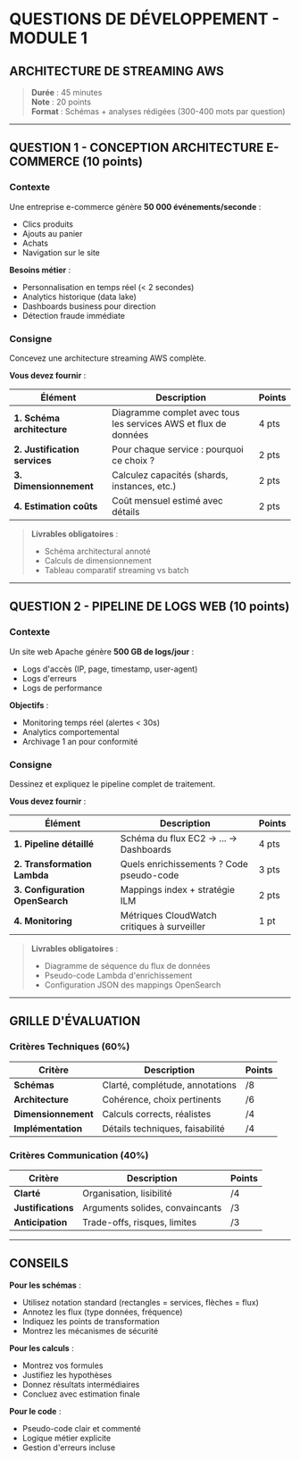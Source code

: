 # QUESTIONS DE DÉVELOPPEMENT - MODULE 1
## ARCHITECTURE DE STREAMING AWS

> **Durée** : 45 minutes  
> **Note** : 20 points  
> **Format** : Schémas + analyses rédigées (300-400 mots par question)

---

## QUESTION 1 - CONCEPTION ARCHITECTURE E-COMMERCE (10 points)

### Contexte

Une entreprise e-commerce génère **50 000 événements/seconde** :
- Clics produits
- Ajouts au panier
- Achats
- Navigation sur le site

**Besoins métier** :
- Personnalisation en temps réel (< 2 secondes)
- Analytics historique (data lake)
- Dashboards business pour direction
- Détection fraude immédiate

### Consigne

Concevez une architecture streaming AWS complète.

**Vous devez fournir** :

| Élément | Description | Points |
|---------|-------------|--------|
| **1. Schéma architecture** | Diagramme complet avec tous les services AWS et flux de données | 4 pts |
| **2. Justification services** | Pour chaque service : pourquoi ce choix ? | 2 pts |
| **3. Dimensionnement** | Calculez capacités (shards, instances, etc.) | 2 pts |
| **4. Estimation coûts** | Coût mensuel estimé avec détails | 2 pts |

> **Livrables obligatoires** :  
> - Schéma architectural annoté  
> - Calculs de dimensionnement  
> - Tableau comparatif streaming vs batch

---

## QUESTION 2 - PIPELINE DE LOGS WEB (10 points)

### Contexte

Un site web Apache génère **500 GB de logs/jour** :
- Logs d'accès (IP, page, timestamp, user-agent)
- Logs d'erreurs
- Logs de performance

**Objectifs** :
- Monitoring temps réel (alertes < 30s)
- Analytics comportemental
- Archivage 1 an pour conformité

### Consigne

Dessinez et expliquez le pipeline complet de traitement.

**Vous devez fournir** :

| Élément | Description | Points |
|---------|-------------|--------|
| **1. Pipeline détaillé** | Schéma du flux EC2 → ... → Dashboards | 4 pts |
| **2. Transformation Lambda** | Quels enrichissements ? Code pseudo-code | 3 pts |
| **3. Configuration OpenSearch** | Mappings index + stratégie ILM | 2 pts |
| **4. Monitoring** | Métriques CloudWatch critiques à surveiller | 1 pt |

> **Livrables obligatoires** :  
> - Diagramme de séquence du flux de données  
> - Pseudo-code Lambda d'enrichissement  
> - Configuration JSON des mappings OpenSearch

---

## GRILLE D'ÉVALUATION

### Critères Techniques (60%)

| Critère | Description | Points |
|---------|-------------|--------|
| **Schémas** | Clarté, complétude, annotations | /8 |
| **Architecture** | Cohérence, choix pertinents | /6 |
| **Dimensionnement** | Calculs corrects, réalistes | /4 |
| **Implémentation** | Détails techniques, faisabilité | /4 |

### Critères Communication (40%)

| Critère | Description | Points |
|---------|-------------|--------|
| **Clarté** | Organisation, lisibilité | /4 |
| **Justifications** | Arguments solides, convaincants | /3 |
| **Anticipation** | Trade-offs, risques, limites | /3 |

---

## CONSEILS

**Pour les schémas** :
- Utilisez notation standard (rectangles = services, flèches = flux)
- Annotez les flux (type données, fréquence)
- Indiquez les points de transformation
- Montrez les mécanismes de sécurité

**Pour les calculs** :
- Montrez vos formules
- Justifiez les hypothèses
- Donnez résultats intermédiaires
- Concluez avec estimation finale

**Pour le code** :
- Pseudo-code clair et commenté
- Logique métier explicite
- Gestion d'erreurs incluse

